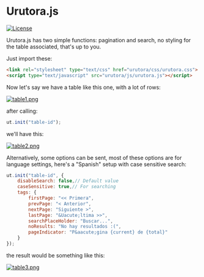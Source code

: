 # Urutora.js

[![License](http://img.shields.io/:license-MIT-blue.svg)](http://doge.mit-license.org)

Urutora.js has two simple functions: pagination and search, no styling for the table associated, that's up to you.

Just import these:

```html
<link rel="stylesheet" type="text/css" href="urutora/css/urutora.css">
<script type="text/javascript" src="urutora/js/urutora.js"></script>
```

Now let's say we have a table like this one, with a lot of rows:

[![table1.png](https://s12.postimg.org/58gq9ujzh/table1.png)](https://postimg.org/image/466jrb161/)

after calling:

```javascript
ut.init("table-id");
```

we'll have this:

[![table2.png](https://s13.postimg.org/d09zwg947/table2.png)](https://postimg.org/image/avpmvd7hf/)

Alternatively, some options can be sent, most of these options are for language settings, here's a "Spanish" setup with case sensitive search:

```javascript
ut.init("table-id", {
    disableSearch: false,// Default value
    caseSensitive: true,// For searching
    tags: {
        firstPage: "<< Primera",
        prevPage: "< Anterior",
        nextPage: "Siguiente >",
        lastPage: "&Uacute;ltima >>",
        searchPlaceHolder: "Buscar...",
        noResults: "No hay resultados :(",
        pageIndicator: "P&aacute;gina {current} de {total}"
    }
});
```

the result would be something like this:

[![table3.png](https://s12.postimg.org/mjots45kt/table3.png)](https://postimg.org/image/5vxbpmat5/)